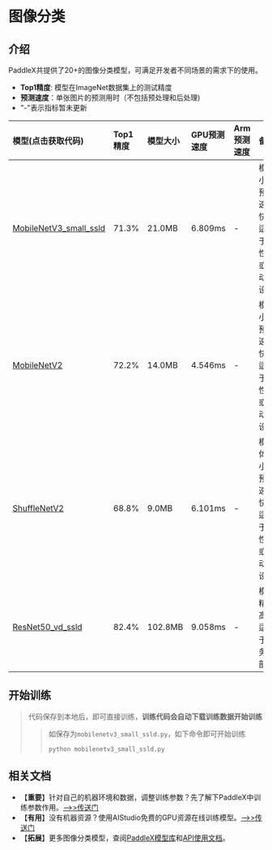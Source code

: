 # 图像分类

## 介绍

PaddleX共提供了20+的图像分类模型，可满足开发者不同场景的需求下的使用。

- **Top1精度**: 模型在ImageNet数据集上的测试精度
- **预测速度**：单张图片的预测用时（不包括预处理和后处理)
- "-"表示指标暂未更新

| 模型(点击获取代码)               | Top1精度 | 模型大小 | GPU预测速度 | Arm预测速度 | 备注 |
| :----------------  | :------- | :------- | :---------  | :---------  | :-----    |
| [MobileNetV3_small_ssld](https://github.com/PaddlePaddle/PaddleX/blob/develop/tutorials/train/image_classification/mobilenetv3_small_ssld.py) |  71.3%  |  21.0MB  |  6.809ms   | -  |  模型小，预测速度快，适用于低性能或移动端设备   |
| [MobileNetV2](https://github.com/PaddlePaddle/PaddleX/blob/develop/tutorials/train/image_classification/mobilenetv2.py)        | 72.2%  | 14.0MB   |  4.546ms  | -  |  模型小，预测速度快，适用于低性能或移动端设备   |
| [ShuffleNetV2](https://github.com/PaddlePaddle/PaddleX/blob/develop/tutorials/train/image_classification/shufflenetv2.py)     | 68.8%  | 9.0MB   | 6.101ms   | -  |  模型体积小，预测速度快，适用于低性能或移动端设备   |
| [ResNet50_vd_ssld](https://github.com/PaddlePaddle/PaddleX/blob/develop/tutorials/train/image_classification/resnet50_vd_ssld.py)   |  82.4%   |   102.8MB    |  9.058ms       |   -    | 模型精度高，适用于服务端部署   |


## 开始训练

> 代码保存到本地后，即可直接训练，**训练代码会自动下载训练数据开始训练**
> > 如保存为`mobilenetv3_small_ssld.py`，如下命令即可开始训练
> > ```
> > python mobilenetv3_small_ssld.py
> > ```


## 相关文档

- 【**重要**】针对自己的机器环境和数据，调整训练参数？先了解下PaddleX中训练参数作用。[——>>传送门](../appendix/parameters.md)
- 【**有用**】没有机器资源？使用AIStudio免费的GPU资源在线训练模型。[——>>传送门](https://aistudio.baidu.com/aistudio/projectdetail/450925)
- 【**拓展**】更多图像分类模型，查阅[PaddleX模型库](../appendix/model_zoo.md)和[API使用文档](../apis/models/index.html)。
